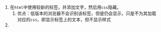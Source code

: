 1. 在`html`中使用较新的标签，并添加文字，然后用`css`隐藏。
   1. 优点：低版本的浏览器不会识别该标签，但是仍会显示，只是不为其加载对应的`css`，即显示标签上的文本，但不显示样式
2. 